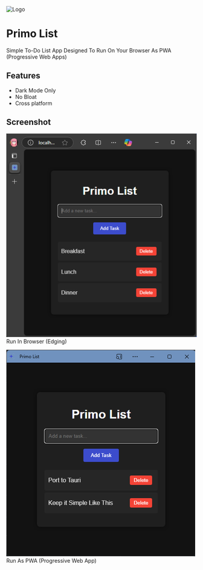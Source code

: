 
![Logo](https://raw.githubusercontent.com/g4mless/primolist/refs/heads/main/icons/favicon.ico)

# Primo List

Simple To-Do List App Designed To Run On Your Browser As PWA (Progressive Web Apps)


## Features

- Dark Mode Only
- No Bloat
- Cross platform


## Screenshot

![Screenshot](https://github.com/g4mless/primolist/blob/main/primolist%20app.png?raw=true)
Run In Browser (Edging)

![Screenshot](https://github.com/g4mless/primolist/blob/main/primolist%20pwa.png?raw=true)
Run As PWA (Progressive Web App)
